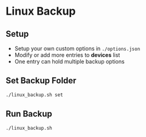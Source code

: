 # Linux Backup

## Setup

* Setup your own custom options in ``./options.json``
* Modify or add more entries to **devices** list
* One entry can hold multiple backup options

## Set Backup Folder

```bash
./linux_backup.sh set
```
## Run Backup

```bash
./linux_backup.sh
```
